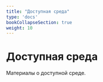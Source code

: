 ```yaml
---
title: "Доступная среда"
type: 'docs'
bookCollapseSection: true
weight: 10
---
```


# Доступная среда

Материалы о доступной среде.
